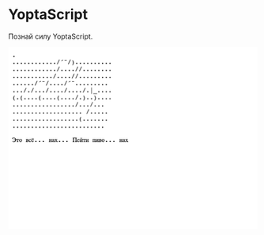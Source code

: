 # YoptaScript

Познай силу YoptaScript.

![alt tag](https://raw.githubusercontent.com/sidenevkirill/YoptaScript/main/src/screenyoptya.png)
